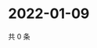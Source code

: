 # 2022-01-09

共 0 条

<!-- BEGIN WEIBO -->
<!-- 最后更新时间 Sun Jan 09 2022 20:01:31 GMT+0800 (China Standard Time) -->

<!-- END WEIBO -->
